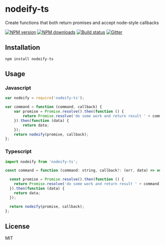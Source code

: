 # nodeify-ts
Create functions that both return promises and accept node-style callbacks

[![NPM version][npm-image]][npm-url]
[![NPM downloads][downloads-image]][downloads-url]
[![Build status][travis-image]][travis-url]
[![Gitter][gitter-image]][gitter-url]

## Installation

    npm install nodeify-ts
    
## Usage

### Javascript

```js
var nodeify = require('nodeify-ts');

var command = function (command, callback) {
    var promise = Promise.resolve().then(function () {
        return Promise.resolve('do some work and return result ' + command);
    }).then(function (data) {
        return data;
    });
    return nodeify(promise, callback);
};
```

### Typescript

```js
import nodeify from 'nodeify-ts';

const command = function (command: string, callback?: (err, data) => void): Promise<any> {

  const promise = Promise.resolve().then(function () {
    return Promise.resolve('do some work and return result ' + command);
  }).then(function (data) {
    return data;
  });

  return nodeify(promise, callback);
};
```


## License

MIT

[npm-image]: https://img.shields.io/npm/v/nodeify-ts.svg?style=flat
[npm-url]: https://npmjs.org/package/nodeify-ts
[downloads-image]: https://img.shields.io/npm/dm/nodeify-ts.svg?style=flat
[downloads-url]: https://npmjs.org/package/nodeify-ts
[travis-image]: https://api.travis-ci.org/Quobject/nodeify-ts.svg
[travis-url]: https://travis-ci.org/Quobject/nodeify-ts/
[gitter-image]: https://badges.gitter.im/Quobject/nodeify-ts.svg
[gitter-url]: https://gitter.im/Quobject/nodeify-ts?utm_source=badge&utm_medium=badge&utm_campaign=pr-badge